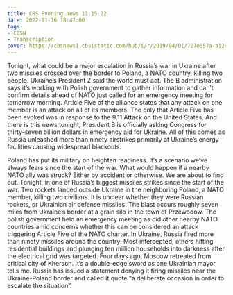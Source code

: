 ```yaml
---
title: CBS Evening News 11.15.22
date: 2022-11-16 18:47:00
tags:
- CBSN
- Transcription
cover: https://cbsnews1.cbsistatic.com/hub/i/r/2019/04/01/727e357a-a126-4138-a2c5-4d3222669d57/thumbnail/640x360/3ff2761028dc5c65cc4f07acd54bcd5c/cbsn2-logo-1920x1080.jpg
---
```

Tonight, what could be a major escalation in Russia’s war in Ukraine after two missiles crossed over the border to Poland, a NATO country, killing two people. Ukraine’s President Z said the world must act. The B administration says it’s working with Polish government to gather information and can’t confirm details ahead of NATO just called for an emergency meeting for tomorrow morning. Article Five of the alliance states that any attack on one member is an attack on all of its members. The only that Article Five has been evoked was in response to the 9.11 Attack on the United States. And there is this news tonight, President B is officially asking Congress for thirty-seven billion dollars in emergency aid for Ukraine. All of this comes as Russia unleashed more than ninety airstrikes primarily at Ukraine’s energy facilities causing widespread blackouts. 

Poland has put its military on heighten readiness. It’s a scenario we’ve always fears since the start of the war. What would happen if a nearby NATO ally was struck? Either by accident or otherwise. We are about to find out. Tonight, in one of Russia’s biggest missiles strikes since the start of the war. Two rockets landed outside Ukraine in the neighboring Poland, a NATO member, killing two civilians. It is unclear whether they were Russian rockets, or Ukrainian air defense missiles. The blast occurs roughly seven miles from Ukraine’s border at a grain silo in the town of Przewodow. The polish government held an emergency meeting as did other nearby NATO countries amid concerns whether this can be considered an attack triggering Article Five of the NATO charter. In Ukraine, Russia fired more than ninety missiles around the country. Most intercepted, others hitting residential buildings and plunging ten million households into darkness after the electrical grid was targeted. Four days ago, Moscow retreated from critical city of Kherson. It’s a double-edge sword as one Ukrainian mayor tells me. Russia has issued a statement denying it firing missiles near the Ukraine-Poland border and called it quote “a deliberate occasion in order to escalate the situation”.
